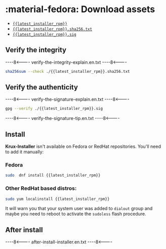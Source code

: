 # :material-fedora: Download assets
    
* [`{{latest_installer_rpm}}`](https://github.com/selfcustody/krux-installer/releases/download/{{latest_installer}}/{{latest_installer_rpm}})
* [`{{latest_installer_rpm}}.sha256.txt`](https://github.com/selfcustody/krux-installer/releases/download/{{latest_installer}}/{{latest_installer_rpm}}.sha256.txt)
* [`{{latest_installer_rpm}}.sig`](https://github.com/selfcustody/krux-installer/releases/download/{{latest_installer}}/{{latest_installer_rpm}}.sig)

## Verify the integrity

----8<----
verify-the-integrity-explain.en.txt
----8<----

```bash
sha256sum --check ./{{latest_installer_rpm}}.sha256.txt
```
    
## Verify the authenticity

----8<----
verify-the-signature-explain.en.txt
----8<----

```bash
gpg --verify ./{{latest_installer_rpm}}.sig
```

----8<----
verify-the-signature-tip.en.txt
----8<----

## Install

**Krux-Installer** isn't available on Fedora or RedHat repositories. You'll need to add it manually:

### Fedora

```bash
sudo  dnf install {{latest_installer_rpm}}
```

### Other RedHat based distros:

```bash
sudo yum localinstall {{latest_installer_rpm}}
```
              
It will warn you that your system user was added to `dialout` group and maybe you need to reboot
to activate the `sudoless` flash procedure.

## After install

----8<----
after-install-installer.en.txt
----8<----
